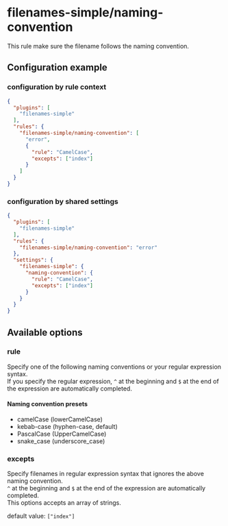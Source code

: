 # filenames-simple/naming-convention
This rule make sure the filename follows the naming convention.

## Configuration example
### configuration by rule context
```json
{
  "plugins": [
    "filenames-simple"
  ],
  "rules": {
    "filenames-simple/naming-convention": [
      "error",
      {
        "rule": "CamelCase",
        "excepts": ["index"]
      }
    ]
  }
}
```

### configuration by shared settings
```json
{
  "plugins": [
    "filenames-simple"
  ],
  "rules": {
    "filenames-simple/naming-convention": "error"
  },
  "settings": {
    "filenames-simple": {
      "naming-convention": {
        "rule": "CamelCase",
        "excepts": ["index"]
      }
    }
  }
}
```

## Available options
### rule
Specify one of the following naming conventions or your regular expression syntax.  
If you specify the regular expression, `^` at the beginning and `$` at the end of the expression are automatically completed.

#### Naming convention presets
* camelCase (lowerCamelCase)
* kebab-case (hyphen-case, default)
* PascalCase (UpperCamelCase)
* snake_case (underscore_case)

### excepts
Specify filenames in regular expression syntax that ignores the above naming convention.  
`^` at the beginning and `$` at the end of the expression are automatically completed.  
This options accepts an array of strings.

default value: `["index"]`
